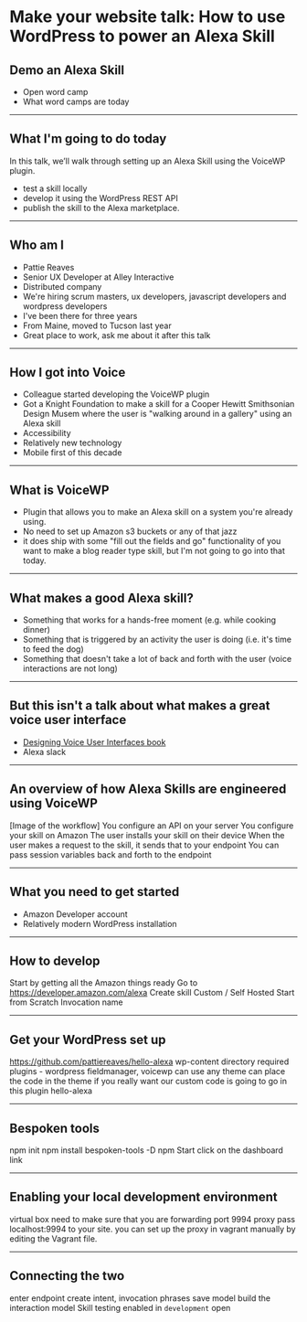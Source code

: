 # Make your website talk: How to use WordPress to power an Alexa Skill

## Demo an Alexa Skill

- Open word camp
- What word camps are today

---

## What I'm going to do today

In this talk, we’ll walk through setting up an Alexa Skill using the VoiceWP plugin. 
- test a skill locally
- develop it using the WordPress REST API
- publish the skill to the Alexa marketplace.

---

## Who am I

- Pattie Reaves
- Senior UX Developer at Alley Interactive
- Distributed company
- We're hiring scrum masters, ux developers, javascript developers and wordpress developers
- I've been there for three years
- From Maine, moved to Tucson last year
- Great place to work, ask me about it after this talk

---

## How I got into Voice

- Colleague started developing the VoiceWP plugin
- Got a Knight Foundation to make a skill for a Cooper Hewitt Smithsonian Design Musem where the user is "walking around in a gallery" using an Alexa skill
- Accessibility
- Relatively new technology
- Mobile first of this decade

---

## What is VoiceWP
- Plugin that allows you to make an Alexa skill on a system you're already using.
- No need to set up Amazon s3 buckets or any of that jazz
- it does ship with some "fill out the fields and go" functionality of you want to make a blog reader type skill, but I'm not going to go into that today. 

---

## What makes a good Alexa skill?
- Something that works for a hands-free moment (e.g. while cooking dinner)
- Something that is triggered by an activity the user is doing (i.e. it's time to feed the dog)
- Something that doesn't take a lot of back and forth with the user (voice interactions are not long)

---

## But this isn't a talk about what makes a great voice user interface
- [Designing Voice User Interfaces book]()
- Alexa slack

---

## An overview of how Alexa Skills are engineered using VoiceWP

[Image of the workflow]
You configure an API on your server
You configure your skill on Amazon
The user installs your skill on their device
When the user makes a request to the skill, it sends that to your endpoint
You can pass session variables back and forth to the endpoint

---

## What you need to get started 

- Amazon Developer account
- Relatively modern WordPress installation

---

## How to develop

Start by getting all the Amazon things ready
Go to https://developer.amazon.com/alexa
Create skill
Custom / Self Hosted
Start from Scratch
Invocation name

---

## Get your WordPress set up

https://github.com/pattiereaves/hello-alexa
wp-content directory
required plugins - wordpress fieldmanager, voicewp
can use any theme
can place the code in the theme if you really want
our custom code is going to go in this plugin hello-alexa

---

## Bespoken tools

npm init
npm install bespoken-tools -D
npm Start
click on the dashboard link

---

## Enabling your local development environment 

virtual box
need to make sure that you are forwarding port 9994
proxy pass localhost:9994 to your site.
you can set up the proxy in vagrant manually by editing the Vagrant file.

---

## Connecting the two

enter endpoint
create intent, invocation phrases
save model
build the interaction model
Skill testing enabled in `development` open
